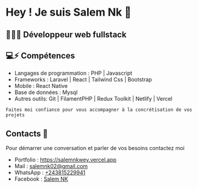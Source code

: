 # Hey ! Je suis Salem Nk 👋

## 👨🏼‍💻 Développeur web fullstack 

## 💻⚡ Compétences
* Langages de programmation : PHP | Javascript
* Frameworks : Laravel | React | Tailwind Css | Bootstrap
* Mobile : React Native
* Base de données : Mysql
* Autres outils: Git | FilamentPHP | Redux Toolkit | Netlify | Vercel

```
Faites moi confiance pour vous accompagner à la concrétisation de vos projets
```

## Contacts 💬
Pour démarrer une conversation et parler de vos besoins contactez moi
* Portfolio : https://salemnkwey.vercel.app
* Mail : [salemnk02@gmail.com](mailto:salemnk02@gmail.com) 
* WhatsApp : [+243815229941](https://api.whatsapp.com/send?phone=243815229941) 
* Facebook : [Salem NK](https://www.facebook.com/salemnk02/) 


<!--
**SalNk/SalNk** is a ✨ _special_ ✨ repository because its `README.md` (this file) appears on your GitHub profile.

Here are some ideas to get you started:

- 🔭 I’m currently working on ...
- 🌱 I’m currently learning ...
- 👯 I’m looking to collaborate on ...
- 🤔 I’m looking for help with ...
- 💬 Ask me about ...
- 📫 How to reach me: ...
- 😄 Pronouns: ...
- ⚡ Fun fact: ...
-->
